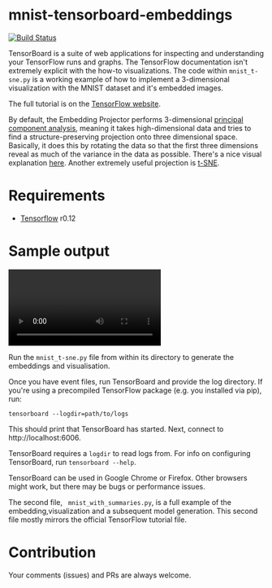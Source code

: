 # mnist-tensorboard-embeddings
[![Build Status](https://travis-ci.org/normanheckscher/mnist-tensorboard-embeddings.svg?branch=master)](https://travis-ci.org/normanheckscher/mnist-tensorboard-embeddings)

TensorBoard is a suite of web applications for inspecting and understanding
your TensorFlow runs and graphs. The TensorFlow documentation isn't extremely
explicit with the how-to visualizations. The code within `mnist_t-sne.py`
is a working example of how to implement a 3-dimensional visualization
with the MNIST dataset and it's embedded images.

The full tutorial is on the [TensorFlow website](https://www.tensorflow.org/how_tos/embedding_viz/).

By default, the Embedding Projector performs 3-dimensional
[principal component analysis](https://en.wikipedia.org/wiki/Principal_component_analysis),
meaning it takes high-dimensional data and tries to find a
structure-preserving projection onto three dimensional space. Basically, it does
this by rotating the data so that the first three dimensions reveal as much of
the variance in the data as possible. There's a nice visual explanation
[here](http://setosa.io/ev/principal-component-analysis/). Another extremely
useful projection is
[t-SNE](https://en.wikipedia.org/wiki/T-distributed_stochastic_neighbor_embedding).

# Requirements
- [Tensorflow](http://www.tensorflow.org) r0.12

# Sample output

<video autoplay loop style="max-width: 100%;">
  <source src="https://www.tensorflow.org/images/embedding-mnist.mp4" type="video/mp4">
  Sorry, your browser doesn't support HTML5 video in MP4 format.
</video>

Run the `mnist_t-sne.py` file from within its directory to generate the
embeddings and visualisation.

Once you have event files, run TensorBoard and provide the log directory. If
you're using a precompiled TensorFlow package (e.g. you installed via pip), run:

```
tensorboard --logdir=path/to/logs
```

This should print that TensorBoard has started. Next, connect to http://localhost:6006.

TensorBoard requires a `logdir` to read logs from. For info on configuring
TensorBoard, run `tensorboard --help`.

TensorBoard can be used in Google Chrome or Firefox. Other browsers might
work, but there may be bugs or performance issues.

The second file, ` mnist_with_summaries.py`, is a full example of the
embedding,visualization and a subsequent model generation. This second
file mostly mirrors the official TensorFlow tutorial file.

# Contribution
Your comments (issues) and PRs are always welcome.
